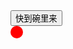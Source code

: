 <!DOCTYPE html>
<html lang="en">
<head>
    <meta charset="UTF-8">
    <title>Title</title>
    <script src="./lib/vue.js"></script>
    <style>
        .ball{
            height: 20px;
            width: 20px;
            background-color: red;
            border-radius: 50%;
        }
        /* 下面的 .v-move 和 .v-leave-active 配合使用，能够实现列表后续的元素，渐渐地漂上来的效果 */
        .v-move {
            transition: all 0.6s ease;
        }
        .v-leave-active{
            position: absolute;
        }
    </style>
</head>
<body>
<div id="app">
    <input type="button" value="快到碗里来" @click="flag=!flag">
    <transition
        @before-enter="beforeEnter"
        @enter="enter"
        @after-enter="afterEnter">
        <div class="ball" v-show="flag"></div>
    </transition>
    <!--<div class="ball" v-show="flag"></div>-->
</div>
<script>
    var vm = new Vue({
      el:'#app',
      data(){
        return {
          flag:false
        }
      },
      methods:{
        //注意动画钩子函数第一个参数表示要执行的动画的那个元素   原生的dom对象
        beforeEnter(el){
          // 表示动画入场之前
          el.style.transform="translate(0,0)"
        },
        enter(el,done){
          //必须写，否则出不来效果
          el.offsetWidth
          el.style.transform="translate(150px,400px)"
          el.style.transition='all 0.8s ease'
          动画完成后立即消失  done其实就是调用afterenter函数
          done()
        },
        afterEnter(el){
          // el.style.opacity=0
          this.flag=!this.flag
        }
      }
    })
</script>
</body>
</html>